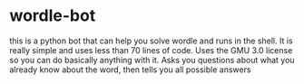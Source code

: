 # wordle-bot
this is a python bot that can help you solve wordle and runs in the shell.
It is really simple and uses less than 70 lines of code.
Uses the GMU 3.0 license so you can do basically anything with it.
Asks you questions about what you already know about the word, then tells you all possible answers
